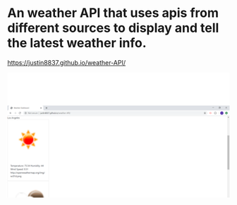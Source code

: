 # An weather API that uses apis from different sources to display and tell the latest weather info.
https://justin8837.github.io/weather-API/


![alt text](https://github.com/justin8837/weather-API/blob/master/example%20image/weather%20api.png)
